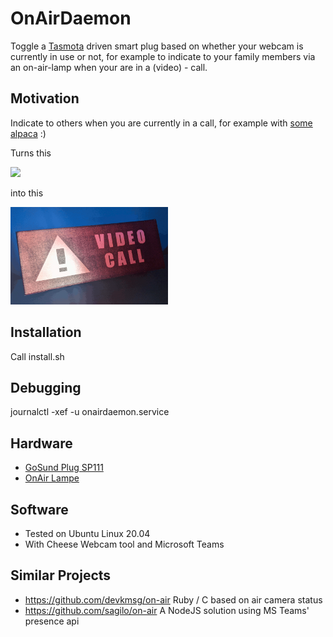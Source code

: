 # OnAirDaemon

Toggle a [Tasmota](http://tasmota.info/) driven smart plug based on whether your webcam is currently in use or not, for example to indicate to your family members via an on-air-lamp when your are in a (video) - call.


## Motivation

Indicate to others when you are currently in a call, for example with [some alpaca](https://alpaca-calling.com/) :)

Turns this

[<img src="https://alpaca-calling.com/wp-content/uploads/2020/04/Teams_Screenshot-980x592.png" width="50%">](https://alpaca-calling.com/)

into this

<img src="https://github.com/amenk/OnAirDaemon/raw/master/assets/demo.gif" width="50%">

## Installation

Call install.sh

## Debugging

journalctl -xef -u onairdaemon.service

## Hardware

* [GoSund Plug SP111](https://www.amazon.de/Gosund-Steckdosen-erforderlich-Stromverbrauch-Fernsteurung/dp/B085RFKVW4/)
* [OnAir Lampe](https://www.amazon.de/gp/product/B07YFRKN2V/r)

## Software

* Tested on Ubuntu Linux 20.04
* With Cheese Webcam tool and Microsoft Teams

## Similar Projects

* https://github.com/devkmsg/on-air Ruby / C based on air camera status
* https://github.com/sagilo/on-air A NodeJS solution using MS Teams' presence api

